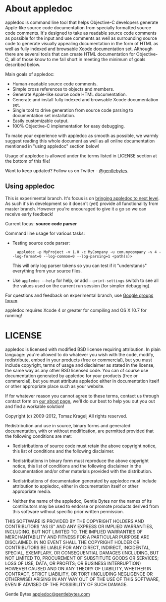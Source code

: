About appledoc
==============

appledoc is command line tool that helps Objective-C developers generate Apple-like source code documentation from specially formatted source code comments. It's designed to take as readable source code comments as possible for the input and use comments as well as surrounding source code to generate visually appealing documentation in the form of HTML as well as fully indexed and browsable Xcode documentation set. Although there are several tools that can create HTML documentation for Objective-C, all of those know to me fall short in meeting the minimum of goals described below.

Main goals of appledoc:

- Human-readable source code comments.
- Simple cross references to objects and members.
- Generate Apple-like source code HTML documentation.
- Generate and install fully indexed and browsable Xcode documentation set.
- Single tool to drive generation from source code parsing to documentation set installation.
- Easily customizable output.
- 100% Objective-C implementation for easy debugging.

To make your experience with appledoc as smooth as possible, we warmly suggest reading this whole document as well as all online documentation mentioned in "using appledoc" section below!

Usage of appledoc is allowed under the terms listed in LICENSE section at the bottom of this file!

Want to keep updated? Follow us on Twitter - [@gentlebytes](http://twitter.com/gentlebytes).


Using appledoc
--------------

This is experimental branch. It's focus is on [bringing appledoc to next level](http://gentlebytes.com/2012/02/bringing-appledoc-to-next-level). As such it's in development so it doesn't (yet) provide all functionality from master branch. However you're encouraged to give it a go so we can receive early feedback!

Current focus: **source code parser**

Command line usage for various tasks:

- Testing source code parser:

		appledoc -p MyProject -v 1.0 -c MyCompany -u com.mycompany -v 4 --log-format=0 --log-common=0 --log-parsing=1 <path(s)>
	
	This will only log parser tokens so you can test if it "understands" everything from your source files.

- Use `appledoc --help` for help, or add `--print-settings` switch to see all the values used on the current run session (for simpler debugging).

For questions and feedback on experimental branch, use [Google groups forum](https://groups.google.com/forum/#!forum/appledoc).

appledoc requires Xcode 4 or greater for compiling and OS X 10.7 for running!


LICENSE
=======

appledoc is licensed with modified BSD license requiring attribution. In plain language: you're allowed to do whatever you wish with the code, modify, redistribute, embed in your products (free or commercial), but you must include copyright, terms of usage and disclaimer as stated in the license, the same way as any other BSD licensed code. You can of course use documentation generated by appledoc for your products (free or commercial), but you must attribute appledoc either in documentation itself or other appropriate place such as your website.

If for whatever reason you cannot agree to these terms, contact us through contact form on [our about page](http://gentlebytes.com/contact), we'll do our best to help you out you out and find a workable solution!


Copyright (c) 2009-2012, Tomaz Kragelj
All rights reserved.

Redistribution and use in source, binary forms and generated documentation, with or without modification, are permitted provided that the following conditions are met:

- Redistributions of source code must retain the above copyright notice, this list of conditions and the following disclaimer.

- Redistributions in binary form must reproduce the above copyright notice, this list of conditions and the following disclaimer in the documentation and/or other materials provided with the distribution.

- Redistributions of documentation generated by appledoc must include attribution to appledoc, either in documentation itself or other appropriate media.

- Neither the name of the appledoc, Gentle Bytes nor the names of its contributors may be used to endorse or promote products derived from this software without specific prior written permission.

THIS SOFTWARE IS PROVIDED BY THE COPYRIGHT HOLDERS AND CONTRIBUTORS "AS IS" AND ANY EXPRESS OR IMPLIED WARRANTIES, INCLUDING, BUT NOT LIMITED TO, THE IMPLIED WARRANTIES OF MERCHANTABILITY AND FITNESS FOR A PARTICULAR PURPOSE ARE DISCLAIMED. IN NO EVENT SHALL THE COPYRIGHT HOLDER OR CONTRIBUTORS BE LIABLE FOR ANY DIRECT, INDIRECT, INCIDENTAL, SPECIAL, EXEMPLARY, OR CONSEQUENTIAL DAMAGES (INCLUDING, BUT NOT LIMITED TO, PROCUREMENT OF SUBSTITUTE GOODS OR SERVICES; LOSS OF USE, DATA, OR PROFITS; OR BUSINESS INTERRUPTION) HOWEVER CAUSED AND ON ANY THEORY OF LIABILITY, WHETHER IN CONTRACT, STRICT LIABILITY, OR TORT (INCLUDING NEGLIGENCE OR OTHERWISE) ARISING IN ANY WAY OUT OF THE USE OF THIS SOFTWARE, EVEN IF ADVISED OF THE POSSIBILITY OF SUCH DAMAGE.

Gentle Bytes appledoc@gentlebytes.com